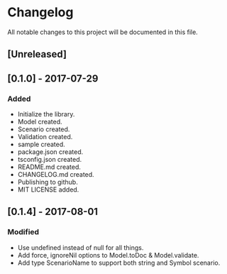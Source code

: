 # Changelog
All notable changes to this project will be documented in this file.

## [Unreleased]

## [0.1.0] - 2017-07-29
### Added
- Initialize the library.
- Model created.
- Scenario created.
- Validation created.
- sample created.
- package.json created.
- tsconfig.json created.
- README.md created.
- CHANGELOG.md created.
- Publishing to github.
- MIT LICENSE added.

## [0.1.4] - 2017-08-01
### Modified
- Use undefined instead of null for all things.
- Add force, ignoreNil options to Model.toDoc & Model.validate.
- Add type ScenarioName to support both string and Symbol scenario.